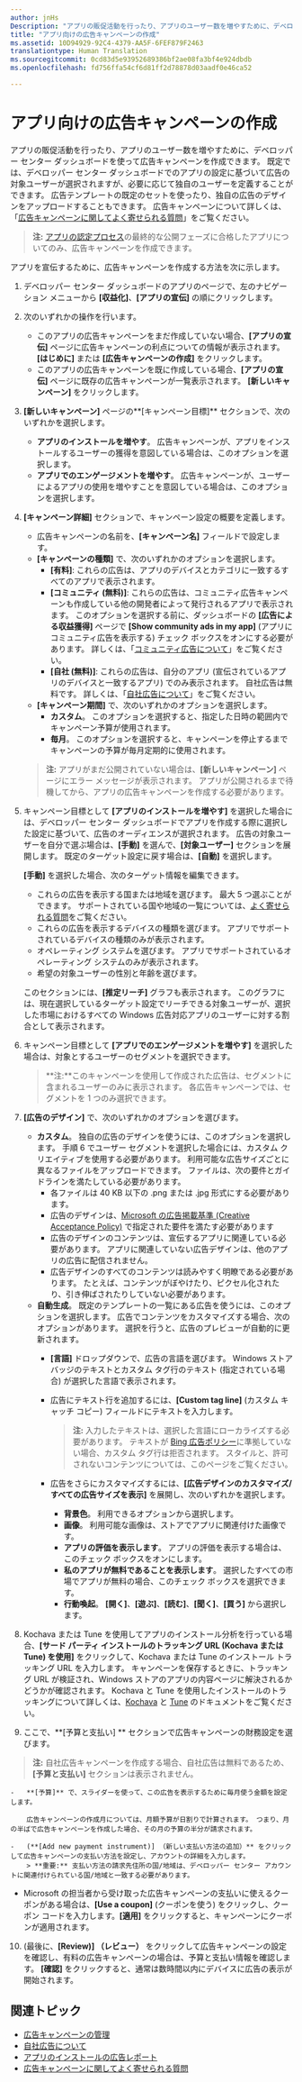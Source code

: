 ```yaml
---
author: jnHs
Description: "アプリの販促活動を行ったり、アプリのユーザー数を増やすために、デベロッパー センター ダッシュボードを使って広告キャンペーンを作成できます。"
title: "アプリ向けの広告キャンペーンの作成"
ms.assetid: 10D94929-92C4-4379-AA5F-6FEF879F2463
translationtype: Human Translation
ms.sourcegitcommit: 0cd83d5e93952689386bf2ae08fa3bf4e924dbdb
ms.openlocfilehash: fd756ffa54cf6d81ff2d78878d03aadf0e46ca52

---
```


# アプリ向けの広告キャンペーンの作成


アプリの販促活動を行ったり、アプリのユーザー数を増やすために、デベロッパー センター ダッシュボードを使って広告キャンペーンを作成できます。 既定では、デベロッパー センター ダッシュボードでのアプリの設定に基づいて広告の対象ユーザーが選択されますが、必要に応じて独自のユーザーを定義することができます。 広告テンプレートの既定のセットを使ったり、独自の広告のデザインをアップロードすることもできます。 広告キャンペーンについて詳しくは、「[広告キャンペーンに関してよく寄せられる質問](common-questions.md)」をご覧ください。

> **注:** [アプリの認定プロセス](the-app-certification-process.md)の最終的な公開フェーズに合格したアプリについてのみ、広告キャンペーンを作成できます。

アプリを宣伝するために、広告キャンペーンを作成する方法を次に示します。

1.  デベロッパー センター ダッシュボードのアプリのページで、左のナビゲーション メニューから **[収益化]**、**[アプリの宣伝]** の順にクリックします。
2.  次のいずれかの操作を行います。

    -   このアプリの広告キャンペーンをまだ作成していない場合、**[アプリの宣伝]** ページに広告キャンペーンの利点についての情報が表示されます。 **[はじめに]** または **[広告キャンペーンの作成]** をクリックします。
    -   このアプリの広告キャンペーンを既に作成している場合、**[アプリの宣伝]** ページに既存の広告キャンペーンが一覧表示されます。 **[新しいキャンペーン]** をクリックします。
3.  **[新しいキャンペーン]** ページの**[キャンペーン目標]** セクションで、次のいずれかを選択します。
    -   **アプリのインストールを増やす**。 広告キャンペーンが、アプリをインストールするユーザーの獲得を意図している場合は、このオプションを選択します。
    -   **アプリでのエンゲージメントを増やす**。 広告キャンペーンが、ユーザーによるアプリの使用を増やすことを意図している場合は、このオプションを選択します。

4.  **[キャンペーン詳細]** セクションで、キャンペーン設定の概要を定義します。
    -   広告キャンペーンの名前を、**[キャンペーン名]** フィールドで設定します。
    -   **[キャンペーンの種類]** で、次のいずれかのオプションを選択します。
        -   **[有料]**: これらの広告は、アプリのデバイスとカテゴリに一致するすべてのアプリで表示されます。
        -   **[コミュニティ (無料)]**: これらの広告は、コミュニティ広告キャンペーンも作成している他の開発者によって発行されるアプリで表示されます。 このオプションを選択する前に、ダッシュボードの **[広告による収益獲得]** ページで **[Show community ads in my app]** (アプリにコミュニティ広告を表示する) チェック ボックスをオンにする必要があります。 詳しくは、「[コミュニティ広告について](about-community-ads.md)」をご覧ください。
        -   **[自社 (無料)]**: これらの広告は、自分のアプリ (宣伝されているアプリのデバイスと一致するアプリ) でのみ表示されます。 自社広告は無料です。 詳しくは、「[自社広告について](about-house-ads.md)」をご覧ください。
    -   **[キャンペーン期間]** で、次のいずれかのオプションを選択します。
        - **カスタム**。 このオプションを選択すると、指定した日時の範囲内でキャンペーン予算が使用されます。
        - **毎月**。 このオプションを選択すると、キャンペーンを停止するまでキャンペーンの予算が毎月定期的に使用されます。

    > **注:** アプリがまだ公開されていない場合は、**[新しいキャンペーン]** ページにエラー メッセージが表示されます。 アプリが公開されるまで待機してから、アプリの広告キャンペーンを作成する必要があります。

5.  キャンペーン目標として **[アプリのインストールを増やす]** を選択した場合には、デベロッパー センター ダッシュボードでアプリを作成する際に選択した設定に基づいて、広告のオーディエンスが選択されます。 広告の対象ユーザーを自分で選ぶ場合は、**[手動]** を選んで、**[対象ユーザー]** セクションを展開します。 既定のターゲット設定に戻す場合は、**[自動]** を選択します。

    **[手動]** を選択した場合、次のターゲット情報を編集できます。

    -   これらの広告を表示する国または地域を選びます。 最大 5 つ選ぶことができます。 サポートされている国や地域の一覧については、[よく寄せられる質問](common-questions.md)をご覧ください。
    -   これらの広告を表示するデバイスの種類を選びます。 アプリでサポートされているデバイスの種類のみが表示されます。
    -   オペレーティング システムを選びます。 アプリでサポートされているオペレーティング システムのみが表示されます。
    -   希望の対象ユーザーの性別と年齢を選びます。

    このセクションには、**[推定リーチ]** グラフも表示されます。 このグラフには、現在選択しているターゲット設定でリーチできる対象ユーザーが、選択した市場におけるすべての Windows 広告対応アプリのユーザーに対する割合として表示されます。

6.  キャンペーン目標として **[アプリでのエンゲージメントを増やす]** を選択した場合は、対象とするユーザーのセグメントを選択できます。

    > **注:**このキャンペーンを使用して作成された広告は、セグメントに含まれるユーザーのみに表示されます。 各広告キャンペーンでは、セグメントを 1 つのみ選択できます。


7.  **[広告のデザイン]** で、次のいずれかのオプションを選びます。
    -   **カスタム**。 独自の広告のデザインを使うには、このオプションを選択します。 手順 6 でユーザー セグメントを選択した場合には、カスタム クリエイティブを使用する必要があります。 利用可能な広告サイズごとに異なるファイルをアップロードできます。 ファイルは、次の要件とガイドラインを満たしている必要があります。
        -   各ファイルは 40 KB 以下の .png または .jpg 形式にする必要があります。
        -   広告のデザインは、[Microsoft の広告掲載基準 (Creative Acceptance Policy)](http://go.microsoft.com/fwlink?LinkId=532595) で指定された要件を満たす必要があります
        -   広告のデザインのコンテンツは、宣伝するアプリに関連している必要があります。 アプリに関連していない広告デザインは、他のアプリの広告に配信されません。
        -   広告デザインのすべてのコンテンツは読みやすく明瞭である必要があります。 たとえば、コンテンツがぼやけたり、ピクセル化されたり、引き伸ばされたりしていない必要があります。
    -   **自動生成**。 既定のテンプレートの一覧にある広告を使うには、このオプションを選択します。 広告でコンテンツをカスタマイズする場合、次のオプションがあります。 選択を行うと、広告のプレビューが自動的に更新されます。
        -   **[言語]** ドロップダウンで、広告の言語を選びます。 Windows ストア バッジのテキストとカスタム タグ行のテキスト (指定されている場合) が選択した言語で表示されます。
        -   広告にテキスト行を追加するには、**[Custom tag line]** (カスタム キャッチ コピー) フィールドにテキストを入力します。
            > **注:** 入力したテキストは、選択した言語にローカライズする必要があります。 テキストが [Bing 広告ポリシー](http://go.microsoft.com/fwlink?LinkId=398341)に準拠していない場合、カスタム タグ行は拒否されます。 スタイルと、許可されないコンテンツについては、このページをご覧ください。

        -   広告をさらにカスタマイズするには、**[広告デザインのカスタマイズ/すべての広告サイズを表示]** を展開し、次のいずれかを選択します。
            - **背景色**。 利用できるオプションから選択します。
            - **画像**。 利用可能な画像は、ストアでアプリに関連付けた画像です。
            - **アプリの評価を表示します**。 アプリの評価を表示する場合は、このチェック ボックスをオンにします。
            - **私のアプリが無料であることを表示します**。 選択したすべての市場でアプリが無料の場合、このチェック ボックスを選択できます。
            - **行動喚起**。 **[開く]**、**[遊ぶ]**、**[読む]**、**[聞く]**、**[買う]** から選択します。


8. Kochava または Tune を使用してアプリのインストール分析を行っている場合、**[サード パーティ インストールのトラッキング URL (Kochava または Tune) を使用]** をクリックして、Kochava または Tune のインストール トラッキング URL を入力します。 キャンペーンを保存するときに、トラッキング URL が検証され、Windows ストアのアプリの内容ページに解決されるかどうかが確認されます。 Kochava と Tune を使用したインストールのトラッキングについて詳しくは、[Kochava](http://support.kochava.com/) と [Tune](https://help.tune.com/) のドキュメントをご覧ください。

9.  ここで、**[予算と支払い] ** セクションで広告キャンペーンの財務設定を選びます。
   > **注:** 自社広告キャンペーンを作成する場合、自社広告は無料であるため、**[予算と支払い]** セクションは表示されません。

    -   **[予算]** で、スライダーを使って、この広告を表示するために毎月使う金額を設定します。

        広告キャンペーンの作成月については、月額予算が日割りで計算されます。 つまり、月の半ばで広告キャンペーンを作成した場合、その月の予算の半分が請求されます。

    -   (**[Add new payment instrument)] （新しい支払い方法の追加）** をクリックして広告キャンペーンの支払い方法を設定し、アカウントの詳細を入力します。
        > **重要:** 支払い方法の請求先住所の国/地域は、デベロッパー センター アカウントに関連付けられている国/地域と一致する必要があります。
-   Microsoft の担当者から受け取った広告キャンペーンの支払いに使えるクーポンがある場合は、**[Use a coupon]** (クーポンを使う) をクリックし、クーポン コードを入力します。**[適用]** をクリックすると、キャンペーンにクーポンが適用されます。

10.  (最後に、**[Review)] （レビュー）** をクリックして広告キャンペーンの設定を確認し、有料の広告キャンペーンの場合は、予算と支払い情報を確認します。 **[確認]** をクリックすると、通常は数時間以内にデバイスに広告の表示が開始されます。

## 関連トピック

* [広告キャンペーンの管理](managing-your-ad-campaign.md)
* [自社広告について](about-house-ads.md)
* [アプリのインストールの広告レポート](app-install-ads-reports.md)
* [広告キャンペーンに関してよく寄せられる質問](common-questions.md)
 

 



<!--HONumber=Nov16_HO1-->


